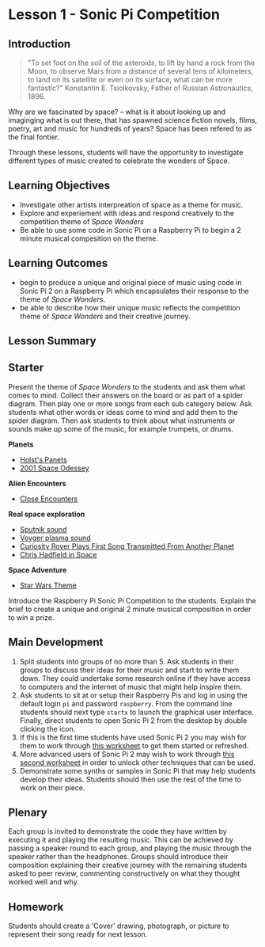 # Lesson 1 - Sonic Pi Competition

## Introduction
>"To set foot on the soil of the asteroids, to lift by hand a rock from the Moon, to observe Mars from a distance of several tens of kilometers, to land on its satellite or even on its surface, what can be more fantastic?" Konstantin E. Tsiolkovsky, Father of Russian Astronautics, 1896.

Why are we fascinated by space? – what is it about looking up and imaginging what is out there, that has spawned science fiction novels, films, poetry, art and music for hundreds of years? Space has been refered to as the final fontier.

Through these lessons, students will have the opportunity to investigate different types of music created to celebrate the wonders of Space. 

## Learning Objectives
- Investigate other artists interpreation of space as a theme for music.
- Explore and experiement with ideas and respond creatively to the competition theme of *Space Wonders*
- Be able to use some code in Sonic Pi on a Raspberry Pi to begin a 2 minute musical compesition on the theme.

## Learning Outcomes

- begin to produce a unique and original piece of music using code in Sonic Pi 2 on a Raspberry Pi which encapsulates their response to the theme of *Space Wonders*.
- be able to describe how their unique music reflects the competition theme of *Space Wonders* and their creative journey.

## Lesson Summary

## Starter
Present the theme of *Space Wonders* to the students and ask them what comes to mind. Collect their answers on the board or as part of a spider diagram. Then play one or more songs from each sub category below. Ask students what other words or ideas come to mind and add them to the spider diagram. Then ask students to think about what instruments or sounds make up some of the music, for example trumpets, or drums. 

**Planets**
- [Holst's Panets](https://www.youtube.com/watch?v=Jmk5frp6-3Q&list=PLE6996668EC37137C)
- [2001 Space Odessey](https://www.youtube.com/watch?v=lrFVU3wQySs)

**Alien Encounters**
- [Close Encounters](https://www.youtube.com/watch?v=rnYCboElgHs)

**Real space exploration**
- [Sputnik sound](http://www.skygod.com/audiovideo/sputnik.mp3)
- [Voyger plasma sound]()
- [Curiosity Rover Plays First Song Transmitted From Another Planet]()
- [Chris Hadfield in Space](https://www.youtube.com/watch?v=Q_RB1ENTayU) 

**Space Adventure**
- [Star Wars Theme](http://upload.wikimedia.org/wikipedia/en/8/8d/StarWarsMainThemeSnippet.mid)


Introduce the Raspberry Pi Sonic Pi Competition to the students. Explain the brief to create a unique and original 2 minute musical composition in order to win a prize. 

## Main Development

1. Split students into groups of no more than 5. Ask students in their groups to discuss their ideas for their music and start to write them down. They could undertake some research online if they have access to computers and the internet of music that might help inspire them.
1. Ask students to sit at or setup their Raspberry Pis and log in using the default login `pi` and password `raspberry`. From the command line students should next type `startx` to launch the graphical user interface. Finally, direct students to open Sonic Pi 2 from the desktop by double clicking the icon.
1. If this is the first time students have used Sonic Pi 2 you may wish for them to work through [this worksheet](http://www.raspberrypi.org/learning/sonic-pi-2-taster/worksheet.md) to get them started or refreshed. 
1. More advanced users of Sonic Pi 2 may wish to work through [this second worksheet](http://www.raspberrypi.org/learning/sonic-pi-2-taster/worksheet-2.md) in order to unlock other techniques that can be used. 
1. Demonstrate some synths or samples in Sonic Pi that may help students develop their ideas. Students should then use the rest of the time to work on their piece.

## Plenary
Each group is invited to demonstrate the code they have written by executing it and playing the resulting music. This can be achieved by passing a speaker round to each group, and playing the music through the speaker rather than the headphones. Groups should introduce their composition explaining their creative journey with the remaining students asked to peer review, commenting constructively on what they thought worked well and why.

## Homework
Students should create a 'Cover' drawing, photograph, or picture to represent their song ready for next lesson. 
